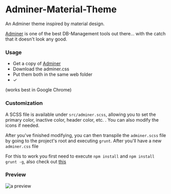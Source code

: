 # Adminer-Material-Theme

An Adminer theme inspired by material design.

[Adminer](https://www.adminer.org/) is one of the best DB-Management tools out there... with the catch that it doesn't look any good.

### Usage
* Get a copy of [Adminer](https://www.adminer.org/)
* Download the adminer.css
* Put them both in the same web folder
* ✓

(works best in Google Chrome)

### Customization
A SCSS file is available under `src/adminer.scss`, allowing you to set the primary color, inactive color, header color, etc. . You can also modify the icons if needed.

After you've finished modifying, you can then transpile the `adminer.scss` file by going to the project's root and executing `grunt`. After you'll have a new `adminer.css` file

For this to work you first need to execute `npm install` and `npm install grunt -g`, also check out [this](https://github.com/gruntjs/grunt-contrib-sass#sass-task)

### Preview
<img src="https://stillh.art/project/adminer/preview.png" alt="a preview"/>
